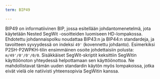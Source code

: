 ```yaml
---
term: BIP49

---
```

BIP49 on informatiivinen BIP, jossa esitellään johdantomenetelmä, jota käytetään Nested SegWit -osoitteiden luomiseen HD-lompakossa. Ehdotettu johdannaispolku noudattaa BIP43:n ja BIP44:n standardeja, ja tavoitteen syvyydessä on indeksi `49'` (kovennettu johdanto). Esimerkiksi P2SH-P2WPKH-tilin ensimmäinen osoite johdettaisiin polusta: `m/49'/0'/0'/0/0`. Sisäkkäiset SegWit-skriptit keksittiin SegWitin käyttöönoton yhteydessä helpottamaan sen käyttöönottoa. Ne mahdollistavat tämän uuden standardin käytön myös lompakoissa, jotka eivät vielä ole natiivisti yhteensopivia SegWitin kanssa.